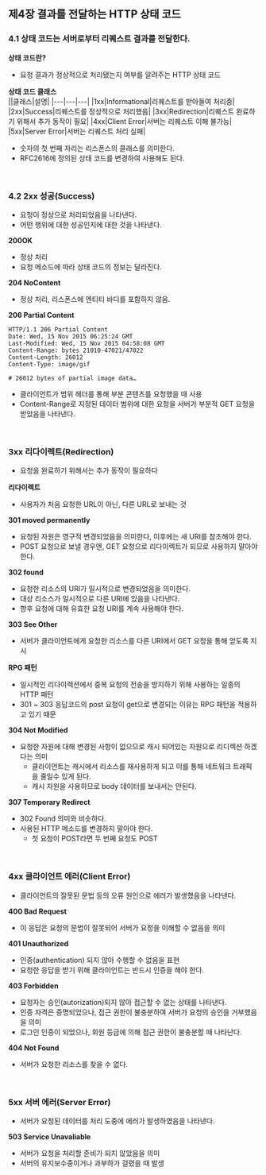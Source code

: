 ## 제4장 결과를 전달하는 HTTP 상태 코드
### 4.1 상태 코드는 서버로부터 리퀘스트 결과를 전달한다.
**상태 코드란?**  
- 요청 결과가 정상적으로 처리됐는지 여부를 알려주는 HTTP 상태 코드

**상태 코드 클래스**  
||클래스|설명|
|---|---|---|
|1xx|Informational|리퀘스트를 받아들여 처리중|
|2xx|Success|리퀘스트를 정상적으로 처리했음|
|3xx|Redirection|리퀘스트 완료하기 위해서 추가 동작이 필요|
|4xx|Client Error|서버는 리퀘스트 이해 불가능|
|5xx|Server Error|서버는 리퀘스트 처리 실패|
- 숫자의 첫 번째 자리는 리스폰스의 클래스를 의미한다.
- RFC2616에 정의된 상태 코드를 변경하여 사용해도 된다.
<br>

### 4.2 2xx 성공(Success)
- 요청이 정상으로 처리되었음을 나타낸다.
- 어떤 행위에 대한 성공인지에 대한 것을 나타낸다.

**200OK**  
- 정상 처리
- 요청 메소드에 따라 상태 코드의 정보는 달라진다.

**204 NoContent**  
- 정상 처리, 리스폰스에 엔티티 바디를 포함하지 않음.

**206 Partial Content**  
```
HTTP/1.1 206 Partial Content
Date: Wed, 15 Nov 2015 06:25:24 GMT
Last-Modified: Wed, 15 Nov 2015 04:58:08 GMT
Content-Range: bytes 21010-47021/47022
Content-Length: 26012
Content-Type: image/gif

# 26012 bytes of partial image data…
```
- 클라이언트가 범위 헤더를 통해 부분 콘텐츠를 요청했을 때 사용
- Content-Range로 지정된 데이터 범위에 대한 요청을 서버가 부분적 GET 요청을 받았음을 나타낸다.
<br>

### 3xx 리다이렉트(Redirection)
* 요청을 완료하기 위해서는 추가 동작이 필요하다

**리다이렉트**  
- 사용자가 처음 요청한 URL이 아닌, 다른 URL로 보내는 것

**301 moved permanently**  
- 요청된 자원은 영구적 변경되었음을 의미한다, 이후에는 새 URI를 참조해야 한다.
- POST 요청으로 보낼 경우엔, GET 요청으로 리다이렉트가 되므로 사용하지 말아야 한다.

**302 found**  
- 요청한 리소스의 URI가 일시적으로 변경되었음을 의미한다.
- 대상 리소스가 일시적으로 다른 URI에 있음을 나타낸다.
- 향후 요청에 대해 유효한 요청 URI를 계속 사용해야 한다.

**303 See Other**  
- 서버가 클라이언트에게 요청한 리소스를 다른 URI에서 GET 요청을 통해 얻도록 지시

**RPG 패턴**  
- 일시적인 리다이렉션에서 중복 요청의 전송을 방지하기 위해 사용하는 일종의 HTTP 패턴
- 301 ~ 303 응답코드의 post 요청이 get으로 변경되는 이유는 RPG 패턴을 적용하고 있기 때문

**304 Not Modified**  
- 요청한 자원에 대해 변경된 사항이 없으므로 캐시 되어있는 자원으로 리디렉션 하겠다는 의미
  - 클라이언트는 캐시에서 리소스를 재사용하게 되고 이를 통해 네트워크 트래픽을 줄일수 있게 된다.
  - 캐시 자원을 사용하므로 body 데이터를 보내서는 안된다.

**307 Temporary Redirect**  
- 302 Found 의미와 비슷하다.
- 사용된 HTTP 메소드를 변경하지 말아야 한다.
  - 첫 요청이 POST라면 두 번째 요청도 POST
<br>

### 4xx 클라이언트 에러(Client Error)
- 클라이언트의 잘못된 문법 등의 오류 원인으로 에러가 발생했음을 나타낸다.

**400 Bad Request**  
- 이 응답은 요청의 문법이 잘못되어 서버가 요청을 이해할 수 없음을 의미

**401 Unauthorized**  
- 인증(authentication) 되지 않아 수행할 수 없음을 표현
- 요청한 응답을 받기 위해 클라이언트는 반드시 인증을 해야 한다.

**403 Forbidden**  
- 요청자는 승인(autorization)되지 않아 접근할 수 없는 상태를 나타낸다.
- 인증 자격은 증명되었으나, 접근 권한이 불충분하여 서버가 요청의 승인을 거부했음을 의미
- 로그인 인증이 되었으나, 회원 등급에 의해 접근 권한이 불충분할 때 나타난다.

**404 Not Found**  
- 서버가 요청한 리소스를 찾을 수 없다.
<br>

### 5xx  서버 에러(Server Error)
- 서버가 요청된 데이터를 처리 도중에 에러가 발생하였음을 나타낸다.

**503 Service Unavaliable**  
- 서버가 요청을 처리할 준비가 되지 않았음을 의미
- 서버의 유지보수중이거나 과부하가 걸렸을 때 발생
  

